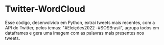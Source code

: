 # Twitter-WordCloud
Esse código, desenvolvido em Python, extrai tweets mais recentes, com a API do Twitter, pelos temas: "#Eleições2022 -#SOSBrasil", agrupa todos em dataframes e gera uma imagem com as palavras mais presentes nos tweets.

